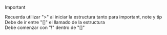 > [!IMPORTANT]
> Recuerda utilizar ">" al iniciar la estructura tanto para important, note y tip <br>
> Debe de ir entre "[]" el llamado de la estructura <br>
> Debe comenzar con "!" dentro de "[]"<br>
